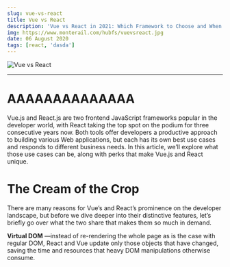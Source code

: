 ```yaml
---
slug: vue-vs-react
title: Vue vs React
description: 'Vue vs React in 2021: Which Framework to Choose and When'
img: https://www.monterail.com/hubfs/vuevsreact.jpg
date: 06 August 2020
tags: [react, 'dasda']
---
```


![Vue vs React](https://www.monterail.com/hubfs/vuevsreact.jpg)

---

# AAAAAAAAAAAAAA

Vue.js and React.js are two frontend JavaScript frameworks popular in the developer world, with React taking the top spot on the podium for three consecutive years now. Both tools offer developers a productive approach to building various Web applications, but each has its own best use cases and responds to different business needs. In this article, we’ll explore what those use cases can be, along with perks that make Vue.js and React unique.

# The Cream of the Crop

There are many reasons for Vue’s and React’s prominence on the developer landscape, but before we dive deeper into their distinctive features, let’s briefly go over what the two share that makes them so much in demand.

**Virtual DOM** —instead of re-rendering the whole page as is the case with regular DOM, React and Vue update only those objects that have changed, saving the time and resources that heavy DOM manipulations otherwise consume.
